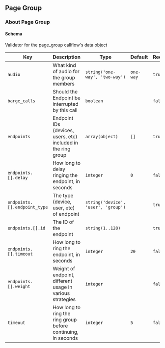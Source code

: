 ## Page Group

### About Page Group

#### Schema

Validator for the page_group callflow's data object



Key | Description | Type | Default | Required
--- | ----------- | ---- | ------- | --------
`audio` | What kind of audio for the group members | `string('one-way', 'two-way')` | `one-way` | `true`
`barge_calls` | Should the Endpoint be interrupted by this call | `boolean` |   | `false`
`endpoints` | Endpoint IDs (devices, users, etc) included in the ring group | `array(object)` | `[]` | `true`
`endpoints.[].delay` | How long to delay ringing the endpoint, in seconds | `integer` | `0` | `false`
`endpoints.[].endpoint_type` | The type (device, user, etc) of endpoint | `string('device', 'user', 'group')` |   | `true`
`endpoints.[].id` | The ID of the endpoint | `string(1..128)` |   | `true`
`endpoints.[].timeout` | How long to ring the endpoint, in seconds | `integer` | `20` | `false`
`endpoints.[].weight` | Weight of endpoint, different usage in various strategies | `integer` |   | `false`
`timeout` | How long to ring the ring group before continuing, in seconds | `integer` | `5` | `false`


